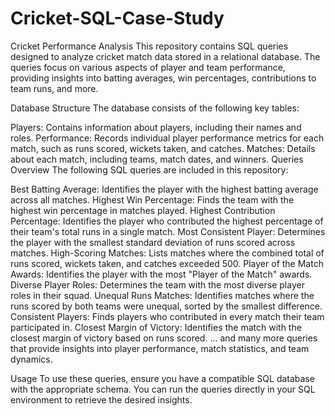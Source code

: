 # Cricket-SQL-Case-Study
Cricket Performance Analysis
This repository contains SQL queries designed to analyze cricket match data stored in a relational database. The queries focus on various aspects of player and team performance, providing insights into batting averages, win percentages, contributions to team runs, and more.

Database Structure
The database consists of the following key tables:

Players: Contains information about players, including their names and roles.
Performance: Records individual player performance metrics for each match, such as runs scored, wickets taken, and catches.
Matches: Details about each match, including teams, match dates, and winners.
Queries Overview
The following SQL queries are included in this repository:

Best Batting Average: Identifies the player with the highest batting average across all matches.
Highest Win Percentage: Finds the team with the highest win percentage in matches played.
Highest Contribution Percentage: Identifies the player who contributed the highest percentage of their team's total runs in a single match.
Most Consistent Player: Determines the player with the smallest standard deviation of runs scored across matches.
High-Scoring Matches: Lists matches where the combined total of runs scored, wickets taken, and catches exceeded 500.
Player of the Match Awards: Identifies the player with the most "Player of the Match" awards.
Diverse Player Roles: Determines the team with the most diverse player roles in their squad.
Unequal Runs Matches: Identifies matches where the runs scored by both teams were unequal, sorted by the smallest difference.
Consistent Players: Finds players who contributed in every match their team participated in.
Closest Margin of Victory: Identifies the match with the closest margin of victory based on runs scored.
... and many more queries that provide insights into player performance, match statistics, and team dynamics.

Usage
To use these queries, ensure you have a compatible SQL database with the appropriate schema. You can run the queries directly in your SQL environment to retrieve the desired insights.
